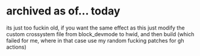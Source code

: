 # archived as of... today

its just too fuckin old, if you want the same effect as this just modify the custom crossystem file from block_devmode to hwid, and then build (which failed for me, where in that case use my random fucking patches for gh actions)
